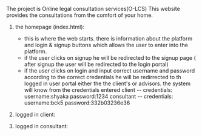The project is Online legal consultation services(O-LCS)
This website provides the consultations from the comfort of your home.

1. the homepage (index.html):
   - this is where the web starts. there is information about the platform and login & signup buttons which allows the user to enter into the platform.
   - if the user clicks on signup he will be redirected to the signup page ( after signup the user will be redirected to the login portal)
   - if the user clicks on login and  input correct username and password according to the correct credentials he will be redirrected to th logged in user portal either the the client's or advisors. the system will know from the credentials entered
     client -- credentials:
       username:shyaka
       password:1234
     consultant -- credentials:
       username:bck5
       password:332b03236e36
2. logged in client:
   
4. logged in consultant:
   
